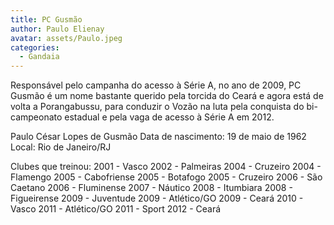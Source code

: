 ```yaml
---
title: PC Gusmão
author: Paulo Elienay
avatar: assets/Paulo.jpeg
categories:
  - Gandaia
---
```

Responsável pelo campanha do acesso à Série A, no ano de 2009, PC Gusmão é um nome bastante querido pela torcida do Ceará e agora está de volta a Porangabussu, para conduzir o Vozão na luta pela conquista do bi-campeonato estadual e pela vaga de acesso à Série A em 2012. 

Paulo César Lopes de Gusmão 
Data de nascimento: 19 de maio de 1962 
Local: Rio de Janeiro/RJ 

Clubes que treinou: 
2001 - Vasco 
2002 - Palmeiras 
2004 - Cruzeiro 
2004 - Flamengo 
2005 - Cabofriense 
2005 - Botafogo 
2005 - Cruzeiro 
2006 - São Caetano 
2006 - Fluminense 
2007 - Náutico 
2008 - Itumbiara 
2008 - Figueirense 
2009 - Juventude 
2009 - Atlético/GO 
2009 - Ceará 
2010 - Vasco 
2011 - Atlético/GO 
2011 - Sport 
2012 - Ceará
